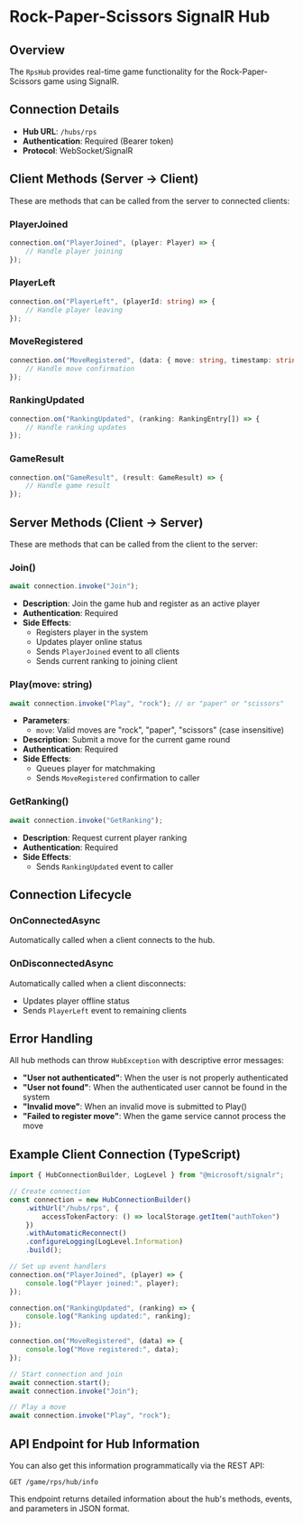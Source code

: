 # Rock-Paper-Scissors SignalR Hub

## Overview

The `RpsHub` provides real-time game functionality for the Rock-Paper-Scissors game using SignalR.

## Connection Details

- **Hub URL**: `/hubs/rps`
- **Authentication**: Required (Bearer token)
- **Protocol**: WebSocket/SignalR

## Client Methods (Server → Client)

These are methods that can be called from the server to connected clients:

### PlayerJoined
```typescript
connection.on("PlayerJoined", (player: Player) => {
    // Handle player joining
});
```

### PlayerLeft
```typescript
connection.on("PlayerLeft", (playerId: string) => {
    // Handle player leaving
});
```

### MoveRegistered
```typescript
connection.on("MoveRegistered", (data: { move: string, timestamp: string }) => {
    // Handle move confirmation
});
```

### RankingUpdated
```typescript
connection.on("RankingUpdated", (ranking: RankingEntry[]) => {
    // Handle ranking updates
});
```

### GameResult
```typescript
connection.on("GameResult", (result: GameResult) => {
    // Handle game result
});
```

## Server Methods (Client → Server)

These are methods that can be called from the client to the server:

### Join()
```typescript
await connection.invoke("Join");
```
- **Description**: Join the game hub and register as an active player
- **Authentication**: Required
- **Side Effects**: 
  - Registers player in the system
  - Updates player online status
  - Sends `PlayerJoined` event to all clients
  - Sends current ranking to joining client

### Play(move: string)
```typescript
await connection.invoke("Play", "rock"); // or "paper" or "scissors"
```
- **Parameters**:
  - `move`: Valid moves are "rock", "paper", "scissors" (case insensitive)
- **Description**: Submit a move for the current game round
- **Authentication**: Required
- **Side Effects**: 
  - Queues player for matchmaking
  - Sends `MoveRegistered` confirmation to caller

### GetRanking()
```typescript
await connection.invoke("GetRanking");
```
- **Description**: Request current player ranking
- **Authentication**: Required
- **Side Effects**: 
  - Sends `RankingUpdated` event to caller

## Connection Lifecycle

### OnConnectedAsync
Automatically called when a client connects to the hub.

### OnDisconnectedAsync
Automatically called when a client disconnects:
- Updates player offline status
- Sends `PlayerLeft` event to remaining clients

## Error Handling

All hub methods can throw `HubException` with descriptive error messages:

- **"User not authenticated"**: When the user is not properly authenticated
- **"User not found"**: When the authenticated user cannot be found in the system
- **"Invalid move"**: When an invalid move is submitted to Play()
- **"Failed to register move"**: When the game service cannot process the move

## Example Client Connection (TypeScript)

```typescript
import { HubConnectionBuilder, LogLevel } from "@microsoft/signalr";

// Create connection
const connection = new HubConnectionBuilder()
    .withUrl("/hubs/rps", {
        accessTokenFactory: () => localStorage.getItem("authToken")
    })
    .withAutomaticReconnect()
    .configureLogging(LogLevel.Information)
    .build();

// Set up event handlers
connection.on("PlayerJoined", (player) => {
    console.log("Player joined:", player);
});

connection.on("RankingUpdated", (ranking) => {
    console.log("Ranking updated:", ranking);
});

connection.on("MoveRegistered", (data) => {
    console.log("Move registered:", data);
});

// Start connection and join
await connection.start();
await connection.invoke("Join");

// Play a move
await connection.invoke("Play", "rock");
```

## API Endpoint for Hub Information

You can also get this information programmatically via the REST API:

```
GET /game/rps/hub/info
```

This endpoint returns detailed information about the hub's methods, events, and parameters in JSON format.
